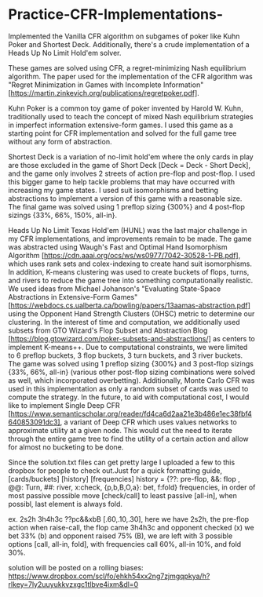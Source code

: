 # Practice-CFR-Implementations-
Implemented the Vanilla CFR algorithm on subgames of poker like Kuhn Poker and Shortest Deck. Additionally, there's a crude implementation of a Heads Up No Limit Hold'em solver.

These games are solved using CFR, a regret-minimizing Nash equilibrium algorithm. The paper used for the implementation of the CFR algorithm was "Regret Minimization in Games with Incomplete Information" [https://martin.zinkevich.org/publications/regretpoker.pdf].

Kuhn Poker is a common toy game of poker invented by Harold W. Kuhn, traditionally used to teach the concept of mixed Nash equilibrium strategies in imperfect information extensive-form games. I used this game as a starting point for CFR implementation and solved for the full game tree without any form of abstraction.

Shortest Deck is a variation of no-limit hold'em where the only cards in play are those excluded in the game of Short Deck [Deck = Deck - Short Deck], and the game only involves 2 streets of action pre-flop and post-flop. I used this bigger game to help tackle problems that may have occurred with increasing my game states. I used suit isomorphisms and betting abstractions to implement a version of this game with a reasonable size. The final game was solved using 1 preflop sizing {300%} and 4 post-flop sizings {33%, 66%, 150%, all-in}.

Heads Up No Limit Texas Hold'em (HUNL) was the last major challenge in my CFR implementations, and improvements remain to be made. The game was abstracted using Waugh's Fast and Optimal Hand Isomorphism Algorithm [https://cdn.aaai.org/ocs/ws/ws0977/7042-30528-1-PB.pdf], which uses rank sets and colex-indexing to create hand suit isomorphisms. In addition, K-means clustering was used to create buckets of flops, turns, and rivers to reduce the game tree into something computationally realistic. We used ideas from Michael Johanson's "Evaluating State-Space Abstractions in Extensive-Form Games" [https://webdocs.cs.ualberta.ca/bowling/papers/13aamas-abstraction.pdf] using the Opponent Hand Strength Clusters (OHSC) metric to determine our clustering. In the interest of time and computation, we additionally used subsets from GTO Wizard's Flop Subset and Abstraction Blog [https://blog.gtowizard.com/poker-subsets-and-abstractions/] as centers to implement K-means++. Due to computational constraints, we were limited to 6 preflop buckets, 3 flop buckets, 3 turn buckets, and 3 river buckets. The game was solved using 1 preflop sizing {300%} and 3 post-flop sizings {33%, 66%, all-in} (various other post-flop sizing combinations were solved as well, which incorporated overbetting). Additionally, Monte Carlo CFR was used in this implementation as only a random subset of cards was used to compute the strategy. In the future, to aid with computational cost, I would like to implement Single Deep CFR [https://www.semanticscholar.org/reader/fd4ca6d2aa21e3b486e1ec38fbf4640853091dc3], a variant of Deep CFR which uses values networks to approximate utility at a given node. This would cut the need to iterate through the entire game tree to find the utility of a certain action and allow for almost no bucketing to be done.

Since the solution.txt files can get pretty large I uploaded a few to this dropbox for people to check out.Just for a quick formatting guide, 
[cards/buckets] [history] [frequencies] 
history = {??: pre-flop, &&: flop , @@: Turn, ##: river, x:check, {p,b,B,O,a}: bet, f:fold}
frequencies, in order of most passive possible move [check/call] to least passive [all-in], when possibl, last element is always fold.

ex. 2s2h 3h4h3c ??pc&&xbB [.60,.10,.30], here we have 2s2h, the pre-flop action when raise-call, the flop came 3h4h3c and opponent checked (x) we bet 33% (b) and opponent raised 75% (B), we are left with 3 possible options [call, all-in, fold], with frequencies call 60%, all-in 10%, and fold 30%.

solution will be posted on a rolling biases:
https://www.dropbox.com/scl/fo/ehkh54xx2ng7zjmgqpkya/h?rlkey=7ly2uuyukkvzxgc1tlbve4ixm&dl=0
